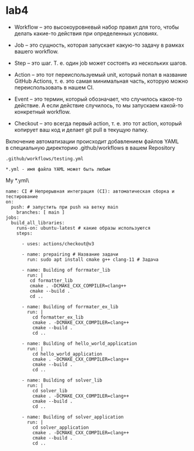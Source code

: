 # lab4

+ Workflow – это высокоуровневый набор правил для того, чтобы делать какие-то действия при определенных условиях.

+ Job – это сущность, которая запускает какую-то задачу в рамках вашего workflow.

+ Step – это шаг. Т. е. один job может состоять из нескольких шагов.

+ Action – это тот переиспользуемый unit, который попал в название GitHub Actions, т. е. это самая минимальная часть, которую можно переиспользовать в нашем CI.

+ Event – это термин, который обозначает, что случилось какое-то действие. А если действие случилось, то мы запускаем какой-то конкретный workflow.


+ Checkout – это всегда первый action, т. е. это тот action, который копирует ваш код и делает git pull в текущую папку.


Включение автоматизации происходит добавлением файлов YAML\
в специальную директорию .github/workflows в вашем Repository 
```
.github/workflows/testing.yml

*.yml - имя файла YAML может быть любым
```

My *.yml\
```
name: CI # Непрерывная интеграция (CI): автоматическая сборка и тестирование 
on:
  push: # запустить при push на ветку main 
    branches: [ main ]
jobs:
  build_all_libraries:
    runs-on: ubuntu-latest # какие образы используются
    steps:
      
      - uses: actions/checkout@v3

      - name: prepairing # Название задачи
        run: sudo apt install cmake g++ clang-11 # Задача
      
      - name: Building of forrmater_lib 
        run: |
         cd formatter_lib
         cmake . -DCMAKE_CXX_COMPILER=clang++
         cmake --build .
         cd ..
        
      - name: Building of forrmater_ex_lib
        run: |
          cd formatter_ex_lib
          cmake . -DCMAKE_CXX_COMPILER=clang++
          cmake --build .
          cd ..
          
      - name: Building of hello_world_application
        run: |
          cd hello_world_application
          cmake . -DCMAKE_CXX_COMPILER=clang++
          cmake --build .
          cd ..
          
      - name: Building of solver_lib
        run: |
          cd solver_lib
          cmake . -DCMAKE_CXX_COMPILER=clang++
          cmake --build .
          cd ..
          
      - name: Building of solver_application
        run: |
          cd solver_application
          cmake . -DCMAKE_CXX_COMPILER=clang++
          cmake --build .
          cd .. 
```
